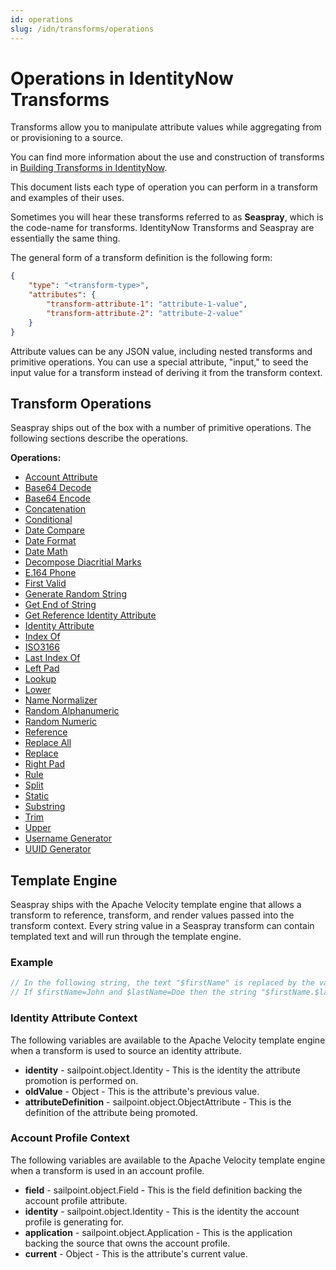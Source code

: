 ```yaml
---
id: operations
slug: /idn/transforms/operations
---
```

# Operations in IdentityNow Transforms

Transforms allow you to manipulate attribute values while aggregating from or provisioning to a source.

You can find more information about the use and construction of transforms in [Building Transforms in IdentityNow](../building_transforms/building_transforms.md#building-transforms-in-identitynow).

This document lists each type of operation you can perform in a transform and examples of their uses.

Sometimes you will hear these transforms referred to as **Seaspray**, which is the code-name for transforms. IdentityNow Transforms and Seaspray are essentially the same thing.

The general form of a transform definition is the following form:

```json
{
    "type": "<transform-type>",
    "attributes": {
        "transform-attribute-1": "attribute-1-value",
        "transform-attribute-2": "attribute-2-value"
    }
}
```

Attribute values can be any JSON value, including nested transforms and primitive operations. You can use a special attribute, "input," to seed the input value for a transform instead of deriving it from the transform context.

## Transform Operations

Seaspray ships out of the box with a number of primitive operations. The following sections describe the operations.

**Operations:**

* [Account Attribute](./operations/account_attribute.md)
* [Base64 Decode](./operations/base64_decode.md)
* [Base64 Encode](./operations/base64_encode.md)
* [Concatenation](./operations/concatenation.md)
* [Conditional](./operations/conditional.md)
* [Date Compare](./operations/date_compare.md)
* [Date Format](./operations/date_format.md)
* [Date Math](./operations/date_math.md)
* [Decompose Diacritial Marks](./operations/decompose_diacritical_marks.md)
* [E.164 Phone](./operations/e164_phone.md)
* [First Valid](./operations/first_valid.md)
* [Generate Random String](./operations/generate_random_string.md)
* [Get End of String](./operations/get_end_of_string.md)
* [Get Reference Identity Attribute](./operations/get_reference_identity_attribute.md)
* [Identity Attribute](./operations/identity_attribute.md)
* [Index Of](./operations/index_of.md)
* [ISO3166](./operations/iso_3166.md)
* [Last Index Of](./operations/last_index_of.md)
* [Left Pad](./operations/left_pad.md)
* [Lookup](./operations/lookup.md)
* [Lower](./operations/lower.md)
* [Name Normalizer](./operations/name_normalizer.md)
* [Random Alphanumeric](./operations/random_alphanumeric.md)
* [Random Numeric](./operations/random_numeric.md)
* [Reference](./operations/reference.md)
* [Replace All](./operations/replace_all.md)
* [Replace](./operations/replace.md)
* [Right Pad](./operations/right_pad.md)
* [Rule](./operations/rule.md)
* [Split](./operations/split.md)
* [Static](./operations/substring.md)
* [Substring](./operations/trim.md)
* [Trim](./operations/trim.md)
* [Upper](./operations/upper.md)
* [Username Generator](./operations/username_generator.md)
* [UUID Generator](./operations/uuid_generator.md)

## Template Engine

Seaspray ships with the Apache Velocity template engine that allows a transform to reference, transform, and render values passed into the transform context. Every string value in a Seaspray transform can contain templated text and will run through the template engine.

### Example

```javascript
// In the following string, the text "$firstName" is replaced by the value of firstName in the template context. The same goes for "$lastName".
// If $firstName=John and $lastName=Doe then the string "$firstName.$lastName" would render as "John.Doe"
```

### Identity Attribute Context

The following variables are available to the Apache Velocity template engine when a transform is used to source an identity attribute.

* **identity** - sailpoint.object.Identity - This is the identity the attribute promotion is performed on.
* **oldValue** - Object - This is the attribute's previous value.
* **attributeDefinition** - sailpoint.object.ObjectAttribute - This is the definition of the attribute being promoted.

### Account Profile Context

The following variables are available to the Apache Velocity template engine when a transform is used in an account profile.

* **field** - sailpoint.object.Field - This is the field definition backing the account profile attribute.
* **identity** - sailpoint.object.Identity - This is the identity the account profile is generating for.
* **application** - sailpoint.object.Application - This is the application backing the source that owns the account profile.
* **current** - Object - This is the attribute's current value.
